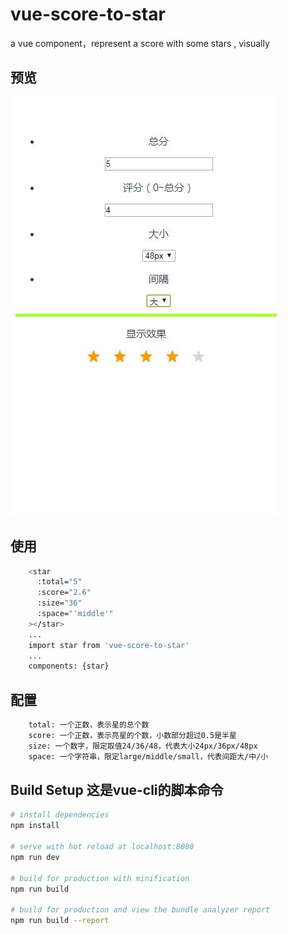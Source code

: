 # vue-score-to-star
a vue component，represent a score with some stars , visually

## 预览
![img](./img/example1.jpg)

## 使用
``` bash
	<star
      :total="5"
      :score="2.6"
      :size="36"
      :space="'middle'"
    ></star>
	...
	import star from 'vue-score-to-star'
	...
	components: {star}
```
## 配置
``` bash
	total: 一个正数，表示星的总个数 
	score: 一个正数，表示亮星的个数，小数部分超过0.5是半星
	size: 一个数字，限定取值24/36/48，代表大小24px/36px/48px
	space: 一个字符串，限定large/middle/small，代表间距大/中/小
```

## Build Setup   这是vue-cli的脚本命令

``` bash
# install dependencies
npm install

# serve with hot reload at localhost:8080
npm run dev

# build for production with minification
npm run build

# build for production and view the bundle analyzer report
npm run build --report
```

